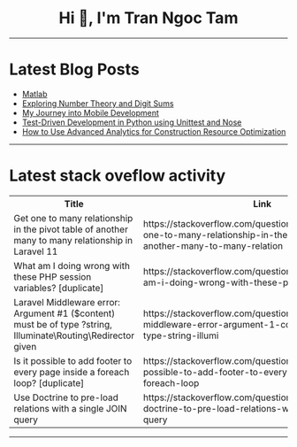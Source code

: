 <h1 align="center">Hi 👋, I'm Tran Ngoc Tam</h1>

---

# Latest Blog Posts 
<!-- BLOG-POST-LIST:START -->
- [Matlab](https://dev.to/eric_dequ/matlab-1e1c)
- [Exploring Number Theory and Digit Sums](https://dev.to/eric_dequ/exploring-number-theory-and-digit-sums-elh)
- [My Journey into Mobile Development](https://dev.to/monyasau/my-journey-into-mobile-development-3g52)
- [Test-Driven Development in Python using Unittest and Nose](https://dev.to/h4ck3rd33p/test-driven-development-in-python-using-unittest-and-nosetest-24ck)
- [How to Use Advanced Analytics for Construction Resource Optimization](https://dev.to/quantumcybersolution/how-to-use-advanced-analytics-for-construction-resource-optimization-1bib)
<!-- BLOG-POST-LIST:END -->

---

# Latest stack oveflow activity
<table>
  <tr><th>Title</th><th>Link</th></tr>
  <!-- STACKOVERFLOW:START --><tr><td>Get one to many relationship in the pivot table of another many to many relationship in Laravel 11</td><td>https://stackoverflow.com/questions/78683376/get-one-to-many-relationship-in-the-pivot-table-of-another-many-to-many-relation</td></tr><tr><td>What am I doing wrong with these PHP session variables? [duplicate]</td><td>https://stackoverflow.com/questions/78683191/what-am-i-doing-wrong-with-these-php-session-variables</td></tr><tr><td>Laravel Middleware error: Argument #1 &lpar;$content&rpar; must be of type ?string, Illuminate\Routing\Redirector given</td><td>https://stackoverflow.com/questions/78683165/laravel-middleware-error-argument-1-content-must-be-of-type-string-illumi</td></tr><tr><td>Is it possible to add footer to every page inside a foreach loop? [duplicate]</td><td>https://stackoverflow.com/questions/78683127/is-it-possible-to-add-footer-to-every-page-inside-a-foreach-loop</td></tr><tr><td>Use Doctrine to pre-load relations with a single JOIN query</td><td>https://stackoverflow.com/questions/78682950/use-doctrine-to-pre-load-relations-with-a-single-join-query</td></tr><!-- STACKOVERFLOW:END -->
</table>

---


